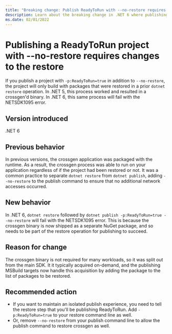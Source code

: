 ```yaml
---
title: "Breaking change: Publish ReadyToRun with --no-restore requires changes"
description: Learn about the breaking change in .NET 6 where publishing a project with ReadyToRun requires changes to the way the project is restored.
ms.date: 02/01/2022
---
```

# Publishing a ReadyToRun project with --no-restore requires changes to the restore

If you publish a project with `-p:ReadyToRun=true` in addition to `--no-restore`, the project will only build with packages that were restored in a prior `dotnet restore` operation. In .NET 5, this process worked and resulted in a crossgen'd binary. In .NET 6, this same process will fail with the NETSDK1095 error.

## Version introduced

.NET 6

## Previous behavior

In previous versions, the crossgen application was packaged with the runtime. As a result, the crossgen process was able to run on your application regardless of if the project had been restored or not. It was a common practice to separate `dotnet restore` from `dotnet publish`, adding `--no-restore` to the publish command to ensure that no additional network accesses occurred.

## New behavior

In .NET 6, `dotnet restore` followed by `dotnet publish -p:ReadyToRun=true --no-restore` will fail with the NETSDK1095 error. This is because the crossgen binary is now shipped as a separate NuGet package, and so needs to be part of the restore operation for publishing to succeed.

## Reason for change

The crossgen binary is not required for many workloads, so it was split out from the main SDK.  It it typically acquired on-demand, and the publishing MSBuild targets now handle this acquisition by adding the package to the list of packages to be restored.

## Recommended action

- If you want to maintain an isolated publish experience, you need to tell the restore step that you'll be publishing ReadyToRun. Add `-p:ReadyToRun=true` to your restore command line as well.
- Or, remove `--no-restore` from your publish command line to allow the publish command to restore crossgen as well.
